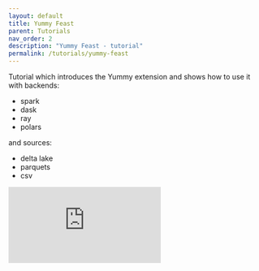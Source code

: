 ```yaml
---
layout: default
title: Yummy Feast
parent: Tutorials
nav_order: 2
description: "Yummy Feast - tutorial"
permalink: /tutorials/yummy-feast
---
```


Tutorial which introduces the Yummy extension and shows how to use it with backends:
* spark
* dask
* ray
* polars

and sources:
* delta lake
* parquets
* csv

<div class="video-container">
    <iframe src="https://www.youtube.com/embed/YinQxF4Gx54" frameborder="0" allowfullscreen></iframe>
</div>

